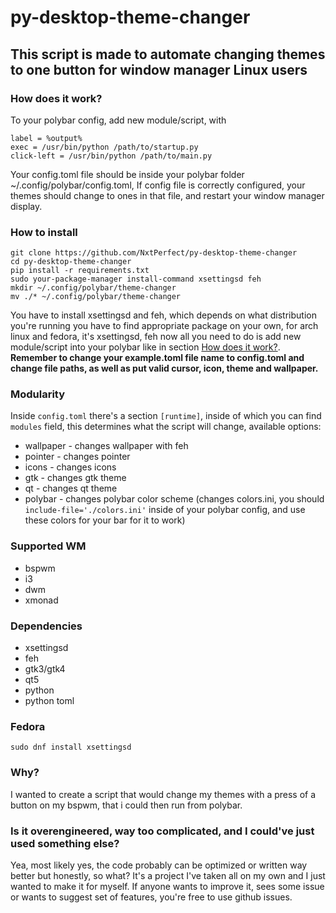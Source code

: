 # py-desktop-theme-changer

## This script is made to automate changing themes to one button for window manager Linux users

### How does it work?

To your polybar config, add new module/script, with

```
label = %output%
exec = /usr/bin/python /path/to/startup.py
click-left = /usr/bin/python /path/to/main.py
```

Your config.toml file should be inside your polybar folder ~/.config/polybar/config.toml, If config file is correctly configured, your themes should change to ones in that file, and restart your window manager display.

### How to install

```
git clone https://github.com/NxtPerfect/py-desktop-theme-changer
cd py-desktop-theme-changer
pip install -r requirements.txt
sudo your-package-manager install-command xsettingsd feh
mkdir ~/.config/polybar/theme-changer
mv ./* ~/.config/polybar/theme-changer
```

You have to install xsettingsd and feh, which depends on what distribution you're running you have to find appropriate package on your own, for arch linux and fedora, it's xsettingsd, feh
now all you need to do is add new module/script into your polybar like in section [How does it work?](#how-does-it-work).
**Remember to change your example.toml file name to config.toml and change file paths, as well as put valid cursor, icon, theme and wallpaper.**

### Modularity

Inside `config.toml` there's a section `[runtime]`, inside of which you can find `modules` field, this determines what the script will change, available options:

- wallpaper - changes wallpaper with feh
- pointer - changes pointer
- icons - changes icons
- gtk - changes gtk theme
- qt - changes qt theme
- polybar - changes polybar color scheme (changes colors.ini, you should `include-file='./colors.ini'` inside of your polybar config, and use these colors for your bar for it to work)

### Supported WM

- bspwm
- i3
- dwm
- xmonad

### Dependencies

- xsettingsd
- feh
- gtk3/gtk4
- qt5
- python
- python toml

### Fedora

`sudo dnf install xsettingsd`

### Why?

I wanted to create a script that would change my themes with a press of a button on my bspwm, that i could then run from polybar.

### Is it overengineered, way too complicated, and I could've just used something else?

Yea, most likely yes, the code probably can be optimized or written way better but honestly, so what? It's a project I've taken all on my own and I just wanted to make it for myself. If anyone wants to improve it, sees some issue or wants to suggest set of features, you're free to use github issues.
